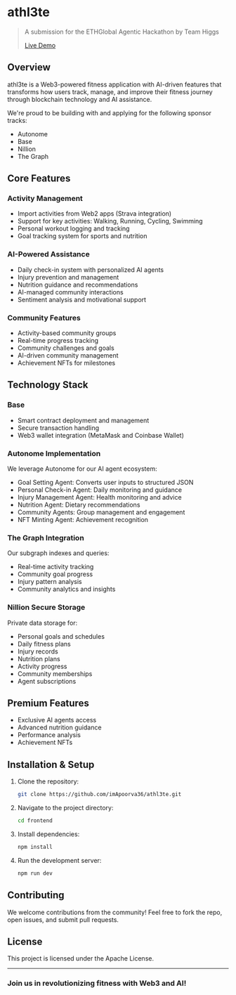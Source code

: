 # athl3te

> A submission for the ETHGlobal Agentic Hackathon by Team Higgs
>
> [Live Demo](https://athl3te.vercel.app/)

## Overview

athl3te is a Web3-powered fitness application with AI-driven features that transforms how users track, manage, and improve their fitness journey through blockchain technology and AI assistance.

We're proud to be building with and applying for the following sponsor tracks:

- Autonome
- Base
- Nillion
- The Graph

## Core Features

### Activity Management

- Import activities from Web2 apps (Strava integration)
- Support for key activities: Walking, Running, Cycling, Swimming
- Personal workout logging and tracking
- Goal tracking system for sports and nutrition

### AI-Powered Assistance

- Daily check-in system with personalized AI agents
- Injury prevention and management
- Nutrition guidance and recommendations
- AI-managed community interactions
- Sentiment analysis and motivational support

### Community Features

- Activity-based community groups
- Real-time progress tracking
- Community challenges and goals
- AI-driven community management
- Achievement NFTs for milestones

## Technology Stack

### Base

- Smart contract deployment and management
- Secure transaction handling
- Web3 wallet integration (MetaMask and Coinbase Wallet)

### Autonome Implementation

We leverage Autonome for our AI agent ecosystem:

- Goal Setting Agent: Converts user inputs to structured JSON
- Personal Check-in Agent: Daily monitoring and guidance
- Injury Management Agent: Health monitoring and advice
- Nutrition Agent: Dietary recommendations
- Community Agents: Group management and engagement
- NFT Minting Agent: Achievement recognition

### The Graph Integration

Our subgraph indexes and queries:

- Real-time activity tracking
- Community goal progress
- Injury pattern analysis
- Community analytics and insights

### Nillion Secure Storage

Private data storage for:

- Personal goals and schedules
- Daily fitness plans
- Injury records
- Nutrition plans
- Activity progress
- Community memberships
- Agent subscriptions

## Premium Features

- Exclusive AI agents access
- Advanced nutrition guidance
- Performance analysis
- Achievement NFTs

## Installation & Setup

1. Clone the repository:
   ```sh
   git clone https://github.com/imApoorva36/athl3te.git
   ```
2. Navigate to the project directory:
   ```sh
   cd frontend
   ```
3. Install dependencies:
   ```sh
   npm install
   ```
4. Run the development server:
   ```sh
   npm run dev
   ```

## Contributing

We welcome contributions from the community! Feel free to fork the repo, open issues, and submit pull requests.

## License

This project is licensed under the Apache License.

---

### Join us in revolutionizing fitness with Web3 and AI!
